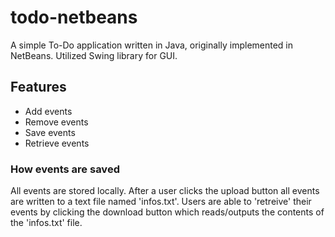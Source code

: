 # todo-netbeans #

A simple To-Do application written in Java, originally implemented in NetBeans. Utilized Swing library for GUI. 

## Features ##

* Add events  
* Remove events
* Save events
* Retrieve events

### How events are saved ###
All events are stored locally. After a user clicks the upload button all events are written to a text file named 'infos.txt'. Users are able to 'retreive' their events by clicking the download button which reads/outputs the contents of the 'infos.txt' file.
